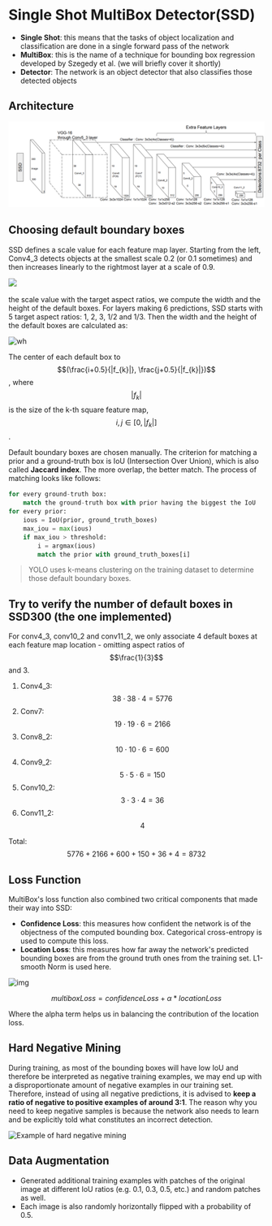 # Single Shot MultiBox Detector(SSD)

* **Single Shot**: this means that the tasks of object localization and classification are done in a single forward pass of the network
* **MultiBox**: this is the name of a technique for bounding box regression developed by Szegedy et al. (we will briefly cover it shortly)
* **Detector**: The network is an object detector that also classifies those detected objects

## Architecture

![Architecture](<../../.gitbook/assets/ssd (1).png>)

## Choosing default boundary boxes

SSD defines a scale value for each feature map layer. Starting from the left, Conv4\_3 detects objects at the smallest scale 0.2 (or 0.1 sometimes) and then increases linearly to the rightmost layer at a scale of 0.9.

![](<../../.gitbook/assets/scale\_ssd (1).png>)

the scale value with the target aspect ratios, we compute the width and the height of the default boxes. For layers making 6 predictions, SSD starts with 5 target aspect ratios: 1, 2, 3, 1/2 and 1/3. Then the width and the height of the default boxes are calculated as:

![wh](<../../.gitbook/assets/ssd\_wh (1).png>)

The center of each default box to $$(\frac{i+0.5}{|f_{k}|}, \frac{j+0.5}{|f_{k}|})$$, where $$|f_{k}|$$ is the size of the k-th square feature map, $$i, j \in [0, |f_{k}|]$$.

Default boundary boxes are chosen manually. The criterion for matching a prior and a ground-truth box is IoU (Intersection Over Union), which is also called **Jaccard index**. The more overlap, the better match. The process of matching looks like follows:

```python
for every ground-truth box:
    match the ground-truth box with prior having the biggest the IoU
for every prior:
    ious = IoU(prior, ground_truth_boxes)
    max_iou = max(ious)
    if max_iou > threshold:
        i = argmax(ious)
        match the prior with ground_truth_boxes[i]
```

> YOLO uses k-means clustering on the training dataset to determine those default boundary boxes.

## Try to verify the number of default boxes in SSD300 (the one implemented)

For conv4\_3, conv10\_2 and conv11\_2, we only associate 4 default boxes at each feature map location - omitting aspect ratios of $$\frac{1}{3}$$and 3.

1. Conv4\_3: $$38 \cdot 38 \cdot 4 = 5776$$
2. Conv7: $$19 \cdot 19 \cdot 6 = 2166$$
3. Conv8\_2: $$10 \cdot 10 \cdot 6 = 600$$
4. Conv9\_2: $$5 \cdot 5 \cdot 6 = 150$$
5. Conv10\_2: $$3 \cdot 3 \cdot 4 = 36$$
6. Conv11\_2: $$4$$

Total: $$5776+ 2166 + 600 + 150 + 36 + 4 = 8732$$

## Loss Function

MultiBox's loss function also combined two critical components that made their way into SSD:

* **Confidence Loss**: this measures how confident the network is of the objectness of the computed bounding box. Categorical cross-entropy is used to compute this loss.
* **Location Loss**: this measures how far away the network's predicted bounding boxes are from the ground truth ones from the training set. L1-smooth Norm is used here.

![img](https://cdn-images-1.medium.com/max/1600/1\*7h3MObIuV1d0mbSzjvvYjA.png)

$$multiboxLoss = confidenceLoss + \alpha * locationLoss$$

Where the alpha term helps us in balancing the contribution of the location loss.

## Hard Negative Mining

During training, as most of the bounding boxes will have low IoU and therefore be interpreted as negative training examples, we may end up with a disproportionate amount of negative examples in our training set. Therefore, instead of using all negative predictions, it is advised to **keep a ratio of negative to positive examples of around 3:1**. The reason why you need to keep negative samples is because the network also needs to learn and be explicitly told what constitutes an incorrect detection.

![Example of hard negative mining](<../../.gitbook/assets/hard\_negative\_mining (1).png>)

## Data Augmentation

* Generated additional training examples with patches of the original image at different IoU ratios (e.g. 0.1, 0.3, 0.5, etc.) and random patches as well.
* Each image is also randomly horizontally flipped with a probability of 0.5.
